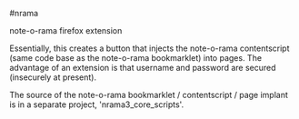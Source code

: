 #nrama

note-o-rama firefox extension

Essentially, this creates a button that injects the note-o-rama contentscript (same code base as the note-o-rama bookmarklet) into pages.
The advantage of an extension is that username and password are secured (insecurely at present).

The source of the note-o-rama bookmarklet / contentscript / page implant is in a separate project, 'nrama3_core_scripts'.